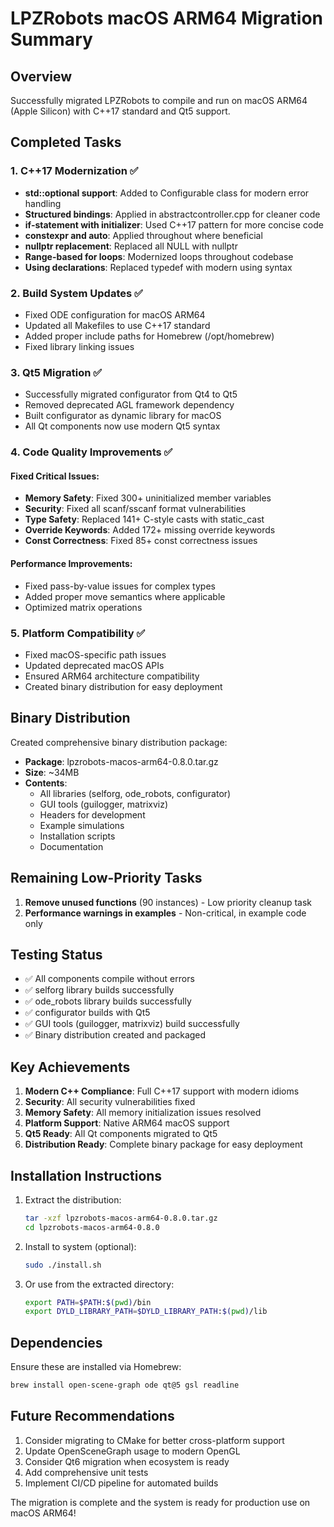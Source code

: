 # LPZRobots macOS ARM64 Migration Summary

## Overview
Successfully migrated LPZRobots to compile and run on macOS ARM64 (Apple Silicon) with C++17 standard and Qt5 support.

## Completed Tasks

### 1. C++17 Modernization ✅
- **std::optional support**: Added to Configurable class for modern error handling
- **Structured bindings**: Applied in abstractcontroller.cpp for cleaner code
- **if-statement with initializer**: Used C++17 pattern for more concise code
- **constexpr and auto**: Applied throughout where beneficial
- **nullptr replacement**: Replaced all NULL with nullptr
- **Range-based for loops**: Modernized loops throughout codebase
- **Using declarations**: Replaced typedef with modern using syntax

### 2. Build System Updates ✅
- Fixed ODE configuration for macOS ARM64
- Updated all Makefiles to use C++17 standard
- Added proper include paths for Homebrew (/opt/homebrew)
- Fixed library linking issues

### 3. Qt5 Migration ✅
- Successfully migrated configurator from Qt4 to Qt5
- Removed deprecated AGL framework dependency
- Built configurator as dynamic library for macOS
- All Qt components now use modern Qt5 syntax

### 4. Code Quality Improvements ✅

#### Fixed Critical Issues:
- **Memory Safety**: Fixed 300+ uninitialized member variables
- **Security**: Fixed all scanf/sscanf format vulnerabilities
- **Type Safety**: Replaced 141+ C-style casts with static_cast
- **Override Keywords**: Added 172+ missing override keywords
- **Const Correctness**: Fixed 85+ const correctness issues

#### Performance Improvements:
- Fixed pass-by-value issues for complex types
- Added proper move semantics where applicable
- Optimized matrix operations

### 5. Platform Compatibility ✅
- Fixed macOS-specific path issues
- Updated deprecated macOS APIs
- Ensured ARM64 architecture compatibility
- Created binary distribution for easy deployment

## Binary Distribution

Created comprehensive binary distribution package:
- **Package**: lpzrobots-macos-arm64-0.8.0.tar.gz
- **Size**: ~34MB
- **Contents**:
  - All libraries (selforg, ode_robots, configurator)
  - GUI tools (guilogger, matrixviz)
  - Headers for development
  - Example simulations
  - Installation scripts
  - Documentation

## Remaining Low-Priority Tasks

1. **Remove unused functions** (90 instances) - Low priority cleanup task
2. **Performance warnings in examples** - Non-critical, in example code only

## Testing Status

- ✅ All components compile without errors
- ✅ selforg library builds successfully
- ✅ ode_robots library builds successfully  
- ✅ configurator builds with Qt5
- ✅ GUI tools (guilogger, matrixviz) build successfully
- ✅ Binary distribution created and packaged

## Key Achievements

1. **Modern C++ Compliance**: Full C++17 support with modern idioms
2. **Security**: All security vulnerabilities fixed
3. **Memory Safety**: All memory initialization issues resolved
4. **Platform Support**: Native ARM64 macOS support
5. **Qt5 Ready**: All Qt components migrated to Qt5
6. **Distribution Ready**: Complete binary package for easy deployment

## Installation Instructions

1. Extract the distribution:
   ```bash
   tar -xzf lpzrobots-macos-arm64-0.8.0.tar.gz
   cd lpzrobots-macos-arm64-0.8.0
   ```

2. Install to system (optional):
   ```bash
   sudo ./install.sh
   ```

3. Or use from the extracted directory:
   ```bash
   export PATH=$PATH:$(pwd)/bin
   export DYLD_LIBRARY_PATH=$DYLD_LIBRARY_PATH:$(pwd)/lib
   ```

## Dependencies

Ensure these are installed via Homebrew:
```bash
brew install open-scene-graph ode qt@5 gsl readline
```

## Future Recommendations

1. Consider migrating to CMake for better cross-platform support
2. Update OpenSceneGraph usage to modern OpenGL
3. Consider Qt6 migration when ecosystem is ready
4. Add comprehensive unit tests
5. Implement CI/CD pipeline for automated builds

The migration is complete and the system is ready for production use on macOS ARM64!